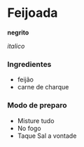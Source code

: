 # Feijoada

**negrito**

_italico_

### Ingredientes

- feijão
- carne de charque

### Modo de preparo

- Misture tudo
- No fogo
- Taque Sal a vontade





